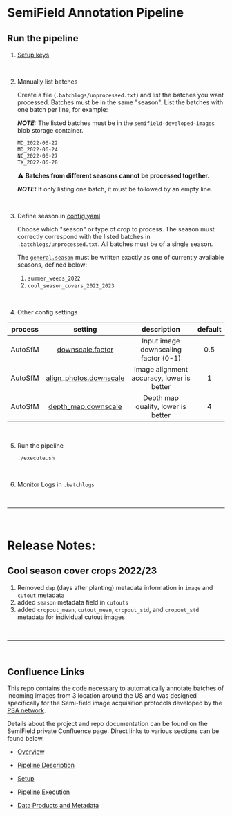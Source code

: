 
# SemiField Annotation Pipeline

## Run the pipeline

1. [Setup keys](./keys/README.md)

<br>

2. Manually list batches

    Create a file (`.batchlogs/unprocessed.txt`) and list the batches you want processed. Batches must be in the same "season". List the batches with one batch per line, for example:

    **_NOTE:_**  The listed batches must be in the `semifield-developed-images` blob storage container.

    ```txt
    MD_2022-06-22
    MD_2022-06-24
    NC_2022-06-27
    TX_2022-06-28
    ```

    :warning: **Batches from different seasons cannot be processed together.** 

    **_NOTE:_**  If only listing one batch, it must be followed by an empty line.

<br>

3. Define season in [config.yaml](./conf/config.yaml#L25)

    Choose which "season" or type of crop to process. The season must correctly correspond with the listed batches in `.batchlogs/unprocessed.txt`. All batches must be of a single season.

    The [`general.season`](./conf/config.yaml#L25) must be written exactly as one of currently available seasons, defined below:

    1. `summer_weeds_2022`
    2. `cool_season_covers_2022_2023`
 
 <br>

4. Other config settings
    
| process | setting | description | default
| :---: | :---: | :---: | :---: |
AutoSfM | [downscale.factor](./conf/asfm/asfm.yaml#L38) | Input image downscaling factor (0-1) | 0.5
AutoSfM | [align_photos.downscale](./conf/asfm/asfm.yaml#L41) |  Image alignment accuracy, lower is better | 1
AutoSfM | [depth_map.downscale](./conf/asfm/asfm.yaml#L46) |  Depth map quality, lower is better | 4

<br>

5. Run the pipeline

    ```shell
    ./execute.sh
    ```
<br>

6. Monitor Logs in `.batchlogs`

<br>

-----

<br>

# Release Notes:

## Cool season cover crops 2022/23

1. Removed `dap` (days after planting) metadata information in `image` and `cutout` metadata
2. added `season` metadata field in `cutouts`
3. added `cropout_mean`, `cutout_mean`, `cropout_std`, and `cropout_std` metadata for individual cutout images


<br>

-----

<br>

## Confluence Links

This repo contains the code necessary to automatically annotate batches of incoming images from 3 location around the US and was designed specifically for the Semi-field image acquisition protocols developed by the [PSA network](https://www.precisionsustainableag.org/).

Details about the project and repo documentation can be found on the SemiField private Confluence page. Direct links to various sections can be found below.

- [Overview](https://precision-sustainable-ag.atlassian.net/l/cp/KvWLivGW)
  
- [Pipeline Description](https://precision-sustainable-ag.atlassian.net/wiki/spaces/SAP/pages/151945228/Pipeline+Description)
    
- [Setup](https://precision-sustainable-ag.atlassian.net/wiki/spaces/SAP/pages/152077232/Setup)
  
- [Pipeline Execution](https://precision-sustainable-ag.atlassian.net/wiki/spaces/SAP/pages/153911297/Pipeline+Execution)
  
- [Data Products and Metadata](https://precision-sustainable-ag.atlassian.net/wiki/spaces/SAP/pages/159711242/Data+Products+and+Metadata)
